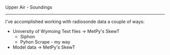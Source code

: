 Upper Air - Soundings

---

I've accomplished working with radiosonde data a couple of ways:

* University of Wymoing Text files -> MetPy's SkewT
    * Siphon
    * Pyhon Scrape - my way
* Model data -> MetPy's SkewT